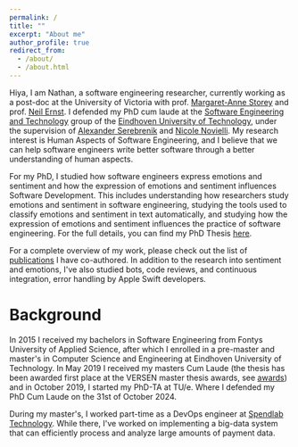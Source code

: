 ```yaml
---
permalink: /
title: ""
excerpt: "About me"
author_profile: true
redirect_from: 
  - /about/
  - /about.html
---
```


Hiya, I am Nathan, a software engineering researcher, currently working as a post-doc at the University of Victoria with prof. [Margaret-Anne Storey](https://www.margaretstorey.com/) and prof. [Neil Ernst](https://neilernst.net/). I defended my PhD cum laude at the [Software Engineering and Technology](https://set.win.tue.nl/) group of the [Eindhoven University of Technology](https://www.tue.nl/en/), under the supervision of [Alexander Serebrenik](https://www.win.tue.nl/~aserebre/) and [Nicole Novielli](https://collab.di.uniba.it/nicole/).
My research interest is Human Aspects of Software Engineering, and I believe that we can help software engineers write better software through a better understanding of 
human aspects. 

For my PhD, I studied how software engineers express emotions and sentiment and how the expression of emotions and sentiment influences Software Development. This includes understanding how researchers study emotions and sentiment in software engineering, studying the tools used to classify emotions and sentiment in text automatically, and studying how the expression of emotions and sentiment influences the practice of software engineering. For the full details, you can find my PhD Thesis [here](https://cassee.dev/files/PhD_Thesis_Nathan_Cassee.pdf).

For a complete overview of my work, please check out the list of [publications](publications) I have co-authored. 
In addition to the research into sentiment and emotions, I've also studied bots, code reviews, and continuous integration, 
error handling by Apple Swift developers. 

Background
========

In 2015 I received my bachelors in Software Engineering from Fontys University of Applied Science,
after which I enrolled in a pre-master and master's in Computer Science and Engineering at Eindhoven
University of Technology. In May 2019 I received my masters Cum Laude (the thesis has been
awarded first place at the VERSEN master thesis awards, see [awards](awards)) and in October 2019, I started my PhD-TA at TU/e. Where I defended my PhD Cum Laude on the 31st of October 2024. 

During my master's, I worked part-time as a DevOps engineer at [Spendlab Technology](https://www.spendlab.com/home). 
While there, I've worked on implementing a big-data system that can efficiently process and analyze large amounts
of payment data. 

